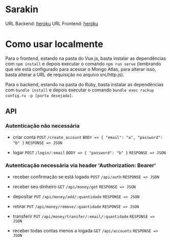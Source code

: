 # Sarakin
URL Backend: [heroku](https://soaryn-cryptobank-ruby.herokuapp.com/)
URL Frontend: [heroku](https://soaryn-cryptobank.herokuapp.com/)

# Como usar localmente
Para o frontend, estando na pasta do Vue.js, basta instalar as dependências com ``npm install`` e depois executar o comando ``npm run serve`` (lembrando que ele está configurado para acessar o Mongo Atlas, para alterar isso, basta alterar a URL de requisição no arquivo src/http.js).

Para o backend, estando na pasta do Ruby, basta instalar as dependências com ``bundle install`` e depois executar o comando ``bundle exec rackup config.ru -p [porta desejada]``.

## API
### Autenticação não necessária
- criar conta
``POST`` ``/create_account``
``BODY => { "email": "a", "password": "b" }``
``RESPONSE => JSON``

- logar
``POST`` ``/login/:email``
``BODY => { "password": "b" }``
``RESPONSE => JSON``

### Autenticação necessária via header 'Authorization: Bearer'
- receber confirmação se está logado
``POST`` ``/api/auth``
``RESPONSE => JSON``

- receber seu dinheiro
``GET`` ``/api/money/get``
``RESPONSE => JSON``

- depositar
``PUT`` ``/api/money/add/:quantidade``
``RESPONSE => JSON``

- retirar
``PUT`` ``/api/money/remove/:quantidade``
``RESPONSE => JSON``

- transferir
``PUT`` ``/api/money/transfer/:email/:quantidade``
``RESPONSE => JSON``

- receber todas contas menos a logada
``GET`` ``/api/accounts``
``RESPONSE => JSON``